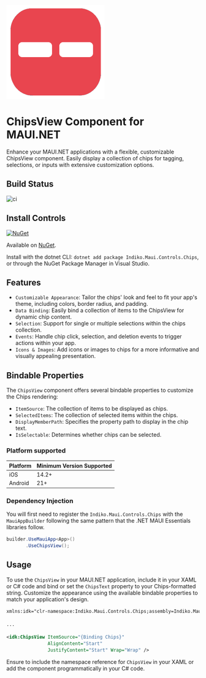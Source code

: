 ![](nuget.png)

# ChipsView Component for MAUI.NET
Enhance your MAUI.NET applications with a flexible, customizable ChipsView component. Easily display a collection of chips for tagging, selections, or inputs with extensive customization options.

## Build Status
![ci](https://github.com/0xc3u/Indiko.Maui.Controls.Chips/actions/workflows/ci.yml/badge.svg)

## Install Controls
[![NuGet](https://img.shields.io/nuget/v/Indiko.Maui.Controls.Chips.svg?label=NuGet)](https://www.nuget.org/packages/Indiko.Maui.Controls.Chips/)

Available on [NuGet](http://www.nuget.org/packages/Indiko.Maui.Controls.Chips).

Install with the dotnet CLI: `dotnet add package Indiko.Maui.Controls.Chips`, or through the NuGet Package Manager in Visual Studio.


## Features
- `Customizable Appearance`: Tailor the chips' look and feel to fit your app's theme, including colors, border radius, and padding.
- `Data Binding`: Easily bind a collection of items to the ChipsView for dynamic chip content.
- `Selection`: Support for single or multiple selections within the chips collection.
- `Events`: Handle chip click, selection, and deletion events to trigger actions within your app.
- `Icons & Images`: Add icons or images to chips for a more informative and visually appealing presentation.

## Bindable Properties

The `ChipsView` component offers several bindable properties to customize the Chips rendering:

- `ItemSource`: The collection of items to be displayed as chips.
- `SelectedItems`: The collection of selected items within the chips.
- `DisplayMemberPath`: Specifies the property path to display in the chip text.
- `IsSelectable`: Determines whether chips can be selected.



### Platform supported

| Platform | Minimum Version Supported |
|----------|--------------------------|
| iOS      |   14.2+         |
| Android  |   21+   |

### Dependency Injection

You will first need to register the `Indiko.Maui.Controls.Chips` with the `MauiAppBuilder` following the same pattern that the .NET MAUI Essentials libraries follow.

```csharp
builder.UseMauiApp<App>()
	   .UseChipsView();
```

## Usage

To use the `ChipsView` in your MAUI.NET application, include it in your XAML or C# code and bind or set the `ChipsText` property to your Chips-formatted string. Customize the appearance using the available bindable properties to match your application's design.

```xml
xmlns:idk="clr-namespace:Indiko.Maui.Controls.Chips;assembly=Indiko.Maui.Controls.Chips"

...

<idk:ChipsView ItemSource="{Binding Chips}" 
               AlignContent="Start"
               JustifyContent="Start" Wrap="Wrap" />
```

Ensure to include the namespace reference for `ChipsView` in your XAML or add the component programmatically in your C# code.
